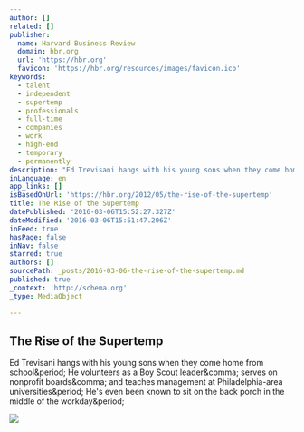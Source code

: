 ```yaml
---
author: []
related: []
publisher:
  name: Harvard Business Review
  domain: hbr.org
  url: 'https://hbr.org'
  favicon: 'https://hbr.org/resources/images/favicon.ico'
keywords:
  - talent
  - independent
  - supertemp
  - professionals
  - full-time
  - companies
  - work
  - high-end
  - temporary
  - permanently
description: "Ed Trevisani hangs with his young sons when they come home from school. He volunteers as a Boy Scout leader, serves on nonprofit boards, and teaches management at Philadelphia-area universities. He's even been known to sit on the back porch in the middle of the workday."
inLanguage: en
app_links: []
isBasedOnUrl: 'https://hbr.org/2012/05/the-rise-of-the-supertemp'
title: The Rise of the Supertemp
datePublished: '2016-03-06T15:52:27.327Z'
dateModified: '2016-03-06T15:51:47.206Z'
inFeed: true
hasPage: false
inNav: false
starred: true
authors: []
sourcePath: _posts/2016-03-06-the-rise-of-the-supertemp.md
published: true
_context: 'http://schema.org'
_type: MediaObject

---
```

<article style=""><h1>The Rise of the Supertemp</h1><p>Ed Trevisani hangs with his young sons when they come home from school&amp;period; He volunteers as a Boy Scout leader&amp;comma; serves on nonprofit boards&amp;comma; and teaches management at Philadelphia-area universities&amp;period; He's even been known to sit on the back porch in the middle of the workday&amp;period;</p><img src="https://hbr.org/resources/images/hbr_opengraph_940x490.png" /></article>